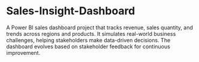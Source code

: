 # Sales-Insight-Dashboard
A Power BI sales dashboard project that tracks revenue, sales quantity, and trends across regions and products. It simulates real-world business challenges, helping stakeholders make data-driven decisions. The dashboard evolves based on stakeholder feedback for continuous improvement.
